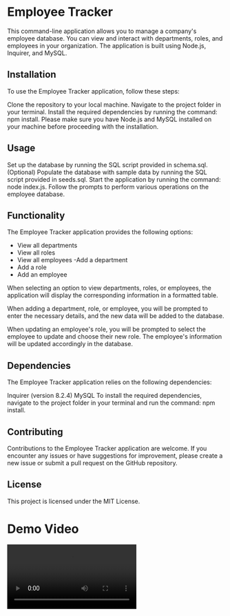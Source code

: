 # Employee Tracker

This command-line application allows you to manage a company's employee database. You can view and interact with departments, roles, and employees in your organization. The application is built using Node.js, Inquirer, and MySQL.

## Installation
To use the Employee Tracker application, follow these steps:

Clone the repository to your local machine.
Navigate to the project folder in your terminal.
Install the required dependencies by running the command: npm install.
Please make sure you have Node.js and MySQL installed on your machine before proceeding with the installation.

## Usage
Set up the database by running the SQL script provided in schema.sql.
(Optional) Populate the database with sample data by running the SQL script provided in seeds.sql.
Start the application by running the command: node index.js.
Follow the prompts to perform various operations on the employee database.

## Functionality
The Employee Tracker application provides the following options:

- View all departments
- View all roles
- View all employees
 -Add a department
- Add a role
- Add an employee

When selecting an option to view departments, roles, or employees, the application will display the corresponding information in a formatted table.

When adding a department, role, or employee, you will be prompted to enter the necessary details, and the new data will be added to the database.

When updating an employee's role, you will be prompted to select the employee to update and choose their new role. The employee's information will be updated accordingly in the database.

## Dependencies
The Employee Tracker application relies on the following dependencies:

Inquirer (version 8.2.4)
MySQL
To install the required dependencies, navigate to the project folder in your terminal and run the command: npm install.

## Contributing
Contributions to the Employee Tracker application are welcome. If you encounter any issues or have suggestions for improvement, please create a new issue or submit a pull request on the GitHub repository.

## License
This project is licensed under the MIT License.

# Demo Video


<video>
  <source src="https://drive.google.com/file/d/1DvtVI-g9n39xTRsLfjJyw2aU1k3UGvHY/view" type="video/webm">
  <!-- Add additional <source> tags for other supported video formats -->
</video>


